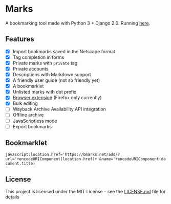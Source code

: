 # Marks

A bookmarking tool made with Python 3 + Django 2.0. Running [here](https://bmarks.net/felipecortez).

## Features

- [x] Import bookmarks saved in the Netscape format
- [x] Tag completion in forms
- [x] Private marks with `private` tag
- [x] Private accounts
- [x] Descriptions with Markdown support
- [x] A friendly user guide (not so friendly yet)
- [x] A bookmarklet
- [x] Unlisted marks with dot prefix
- [x] [Browser extension](https://addons.mozilla.org/en-US/firefox/addon/bmarks/?src=userprofile) (Firefox only currently)
- [x] Bulk editing
- [ ] Wayback Archive Availability API integration
- [ ] Offline archive
- [ ] JavaScriptless mode
- [ ] Export bookmarks

## Bookmarklet

```javascript:location.href='https://bmarks.net/add/?url='+encodeURIComponent(location.href)+'&name='+encodeURIComponent(document.title)```

## License

This project is licensed under the MIT License - see the [LICENSE.md](LICENSE.md) file for details
